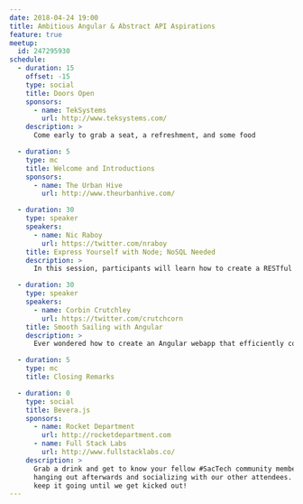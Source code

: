 ```yaml
---
date: 2018-04-24 19:00
title: Ambitious Angular & Abstract API Aspirations
feature: true
meetup:
  id: 247295930
schedule:
  - duration: 15
    offset: -15
    type: social
    title: Doors Open
    sponsors:
      - name: TekSystems
        url: http://www.teksystems.com/
    description: >
      Come early to grab a seat, a refreshment, and some food

  - duration: 5
    type: mc
    title: Welcome and Introductions
    sponsors:
      - name: The Urban Hive
        url: http://www.theurbanhive.com/

  - duration: 30
    type: speaker
    speakers:
      - name: Nic Raboy
        url: https://twitter.com/nraboy
    title: Express Yourself with Node; NoSQL Needed
    description: >
      In this session, participants will learn how to create a RESTful API with CRUD endpoints using the Hapi.js JavaScript framework for Node.js and the open source NoSQL database, Couchbase. We'll explore everything from key-value operations to rich querying of JSON data with SQL, yielding results that can be easily applied towards any client facing front-end application.

  - duration: 30
    type: speaker
    speakers:
      - name: Corbin Crutchley
        url: https://twitter.com/crutchcorn
    title: Smooth Sailing with Angular
    description: >
      Ever wondered how to create an Angular webapp that efficiently communicates with a NoSQL backend? We'll cover the basics such as routing, HttpClient listeners, and more! We'll even PWA-ify the place up! If you're curious how to structure your Angular application, allowing future growth and expansion, or even just want to dip your toes into the framework to see how to do things - this is the talk for you!

  - duration: 5
    type: mc
    title: Closing Remarks

  - duration: 0
    type: social
    title: Bevera.js
    sponsors:
      - name: Rocket Department
        url: http://rocketdepartment.com
      - name: Full Stack Labs
        url: http://www.fullstacklabs.co/
    description: >
      Grab a drink and get to know your fellow #SacTech community members by
      hanging out afterwards and socializing with our other attendees. We'll
      keep it going until we get kicked out!
---
```

